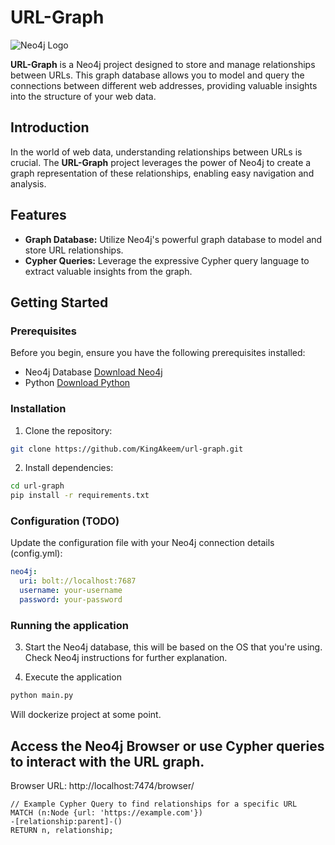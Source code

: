 # URL-Graph

![Neo4j Logo](https://dist.neo4j.com/wp-content/uploads/20210423072428/neo4j-logo-2020-1.svg)

**URL-Graph** is a Neo4j project designed to store and manage relationships between URLs. This graph database allows you to model and query the connections between different web addresses, providing valuable insights into the structure of your web data.

## Introduction

In the world of web data, understanding relationships between URLs is crucial. The **URL-Graph** project leverages the power of Neo4j to create a graph representation of these relationships, enabling easy navigation and analysis.

## Features

- **Graph Database:** Utilize Neo4j's powerful graph database to model and store URL relationships.
- **Cypher Queries:** Leverage the expressive Cypher query language to extract valuable insights from the graph.

## Getting Started

### Prerequisites

Before you begin, ensure you have the following prerequisites installed:

- Neo4j Database [Download Neo4j](https://neo4j.com/download/)
- Python [Download Python](https://www.python.org/downloads/)

### Installation

1. Clone the repository:
```bash
git clone https://github.com/KingAkeem/url-graph.git
```

2. Install dependencies:
```bash
cd url-graph
pip install -r requirements.txt
```

### Configuration (TODO)
Update the configuration file with your Neo4j connection details (config.yml):
```yaml
neo4j:
  uri: bolt://localhost:7687
  username: your-username
  password: your-password
```

### Running the application
3. Start the Neo4j database, this will be based on the OS that you're using. Check Neo4j instructions for further explanation.

4. Execute the application
```bash
python main.py
```

Will dockerize project at some point.

## Access the Neo4j Browser or use Cypher queries to interact with the URL graph.
Browser URL: http://localhost:7474/browser/

```cypher
// Example Cypher Query to find relationships for a specific URL
MATCH (n:Node {url: 'https://example.com'})
-[relationship:parent]-()
RETURN n, relationship;
```
